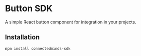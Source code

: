 # Button SDK

A simple React button component for integration in your projects.

## Installation

```bash
npm install connectedminds-sdk